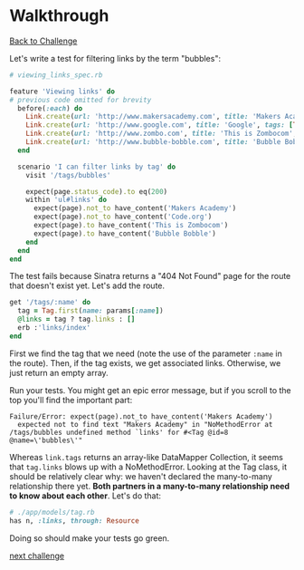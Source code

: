 # Walkthrough

[Back to Challenge](../16_filtering_by_tag.md)

Let's write a test for filtering links by the term "bubbles":

```ruby
# viewing_links_spec.rb

feature 'Viewing links' do
# previous code omitted for brevity
  before(:each) do
    Link.create(url: 'http://www.makersacademy.com', title: 'Makers Academy', tags: [Tag.first_or_create(name: 'education')])
    Link.create(url: 'http://www.google.com', title: 'Google', tags: [Tag.first_or_create(name: 'search')])
    Link.create(url: 'http://www.zombo.com', title: 'This is Zombocom', tags: [Tag.first_or_create(name: 'bubbles')])
    Link.create(url: 'http://www.bubble-bobble.com', title: 'Bubble Bobble', tags: [Tag.first_or_create(name: 'bubbles')])
  end

  scenario 'I can filter links by tag' do
    visit '/tags/bubbles'

    expect(page.status_code).to eq(200)
    within 'ul#links' do
      expect(page).not_to have_content('Makers Academy')
      expect(page).not_to have_content('Code.org')
      expect(page).to have_content('This is Zombocom')
      expect(page).to have_content('Bubble Bobble')
    end
  end
end
```

The test fails because Sinatra returns a "404 Not Found" page for the route that doesn't exist yet. Let's add the route.

```ruby
get '/tags/:name' do
  tag = Tag.first(name: params[:name])
  @links = tag ? tag.links : []
  erb :'links/index'
end
```

First we find the tag that we need (note the use of the parameter `:name` in the route). Then, if the tag exists, we get associated links. Otherwise, we just return an empty array.

Run your tests. You might get an epic error message, but if you scroll to the top you'll find the important part:

```
Failure/Error: expect(page).not_to have_content('Makers Academy')
  expected not to find text "Makers Academy" in "NoMethodError at /tags/bubbles undefined method `links' for #<Tag @id=8 @name=\'bubbles\'"
```

Whereas `link.tags` returns an array-like DataMapper Collection, it seems that `tag.links` blows up with a NoMethodError. Looking at the Tag class, it should be relatively clear why: we haven't declared the many-to-many relationship there yet. **Both partners in a many-to-many relationship need to know about each other**. Let's do that:

```ruby
# ./app/models/tag.rb
has n, :links, through: Resource
```

Doing so should make your tests go green.

[next challenge](../17_multiple_tags.md)
